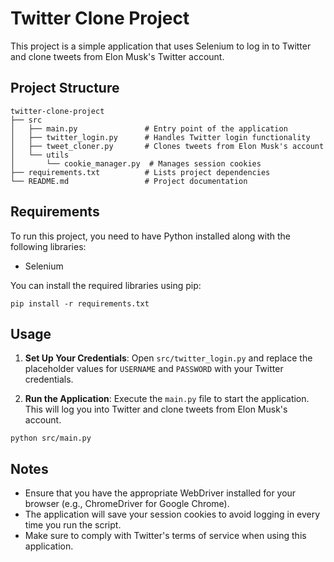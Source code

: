 # Twitter Clone Project

This project is a simple application that uses Selenium to log in to Twitter and clone tweets from Elon Musk's Twitter account.

## Project Structure

```
twitter-clone-project
├── src
│   ├── main.py               # Entry point of the application
│   ├── twitter_login.py      # Handles Twitter login functionality
│   ├── tweet_cloner.py       # Clones tweets from Elon Musk's account
│   └── utils
│       └── cookie_manager.py  # Manages session cookies
├── requirements.txt          # Lists project dependencies
└── README.md                 # Project documentation
```

## Requirements

To run this project, you need to have Python installed along with the following libraries:

- Selenium

You can install the required libraries using pip:

```
pip install -r requirements.txt
```

## Usage

1. **Set Up Your Credentials**: Open `src/twitter_login.py` and replace the placeholder values for `USERNAME` and `PASSWORD` with your Twitter credentials.

2. **Run the Application**: Execute the `main.py` file to start the application. This will log you into Twitter and clone tweets from Elon Musk's account.

```
python src/main.py
```

## Notes

- Ensure that you have the appropriate WebDriver installed for your browser (e.g., ChromeDriver for Google Chrome).
- The application will save your session cookies to avoid logging in every time you run the script.
- Make sure to comply with Twitter's terms of service when using this application.